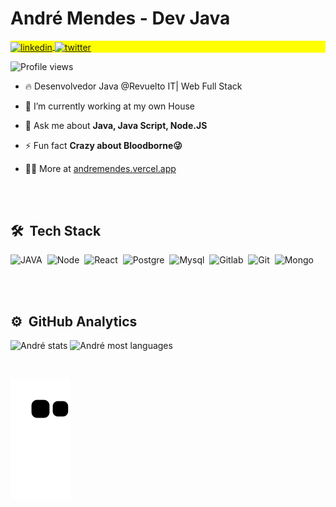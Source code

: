 <h1 align="left">André Mendes - Dev Java</h1>
<p align="left" style="background:yellow">
<a href="https://www.linkedin.com/in/develmendes/" target="_blank">
  <img align="center" src="https://img.shields.io/badge/-develmendes-05122A?style=flat&logo=linkedin" alt="linkedin"/>
</a>
<a href="https://twitter.com/develmendes" target="_blank">
  <img align="center" src="https://img.shields.io/badge/-develmendes-05122A?style=flat&logo=twitter" alt="twitter"/>  
</a>
</p>
</h1>
<p align="left"> <img src="https://komarev.com/ghpvc/?username=devisceral&color=yellow" alt="Profile views" /> </p>

- 🔥 Desenvolvedor Java @Revuelto IT| Web Full Stack

- 🔭 I’m currently working at my own House

- 💬 Ask me about **Java, Java Script, Node.JS**

- ⚡ Fun fact **Crazy about Bloodborne😜**

- 👨‍💻 More at <a href="https://andremendes.vercel.app/" target="#">andremendes.vercel.app</a>

<br><br>

## 🛠 &nbsp;Tech Stack
![JAVA](https://xesque.rocketseat.dev/platform/tech/java.svg)&nbsp;
![Node](https://xesque.rocketseat.dev/platform/tech/node.svg)&nbsp;
![React](https://xesque.rocketseat.dev/platform/tech/reactjs.svg)&nbsp;
![Postgre](https://xesque.rocketseat.dev/platform/tech/postgresql.svg)&nbsp;
![Mysql](https://xesque.rocketseat.dev/platform/tech/mysql.svg)&nbsp;
![Gitlab](https://xesque.rocketseat.dev/platform/tech/gitlab-ci.svg)&nbsp;
![Git](https://xesque.rocketseat.dev/platform/tech/git.svg)&nbsp;
![Mongo](https://xesque.rocketseat.dev/platform/tech/mongodb.svg)&nbsp;

<br><br>

## ⚙️ &nbsp;GitHub Analytics

<p align="left">
<img width="530em" src="https://github-readme-stats.vercel.app/api?username=devisceral&show_icons=true&theme=vision-friendly-dark" alt="André stats"/>
<img width="530em" src="https://github-readme-stats.vercel.app/api/top-langs/?username=devisceral&layout=compact&theme=vision-friendly-dark" alt="André most languages"/>
</p>

<br>

![snake gif](https://github.com/devisceral/devisceral/blob/output/github-contribution-grid-snake.svg)
